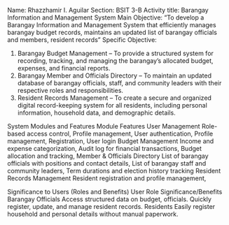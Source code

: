 Name: Rhazzhamir I. Aguilar 	Section: BSIT 3-B 
Activity title:	Barangay Information and Management System
Main Objective:
“To develop a Barangay Information and Management System that efficiently manages barangay budget records, maintains an updated list of barangay officials and members, resident records”
Specific Objective: 
1.	Barangay Budget Management – To provide a structured system for recording, tracking, and managing the barangay’s allocated budget, expenses, and financial reports.
2.	Barangay Member and Officials Directory – To maintain an updated database of barangay officials, staff, and community leaders with their respective roles and responsibilities.
3.	Resident Records Management – To create a secure and organized digital record-keeping system for all residents, including personal information, household data, and demographic details.

System Modules and Features
Module	Features
User Management	Role-based access control, Profile management, User authentication, Profile management, Registration, User login
Budget Management	Income and expense categorization, Audit log for financial transactions, Budget allocation and tracking,
Member & Officials Directory	List of barangay officials with positions and contact details, List of barangay staff and community leaders, Term durations and election history tracking
Resident Records Management	Resident registration and profile management,




Significance to Users (Roles and Benefits)
User Role	Significance/Benefits
Barangay Officials	Access structured data on budget, officials. Quickly register, update, and manage resident records.
Residents	Easily register household and personal details without manual paperwork.

	
